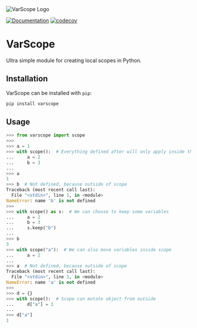 <picture>
  <source media="(prefers-color-scheme: dark)" srcset="https://raw.githubusercontent.com/jeertmans/varscope/main/static/logo_dark_transparent.png">
  <source media="(prefers-color-scheme: light)" srcset="https://raw.githubusercontent.com/jeertmans/varscope/main/static/logo_light_transparent.png">
  <img alt="VarScope Logo" src="https://raw.githubusercontent.com/jeertmans/varscope/main/static/logo.png">
</picture>

[![Documentation][documentation-badge]][documentation-url]
[![codecov][codecov-badge]][codecov-url]

# VarScope

Ultra simple module for creating local scopes in Python.

## Installation

VarScope can be installed with `pip`:

```bash
pip install varscope
```

## Usage

```python
>>> from varscope import scope
>>>
>>> a = 1
>>> with scope():  # Everything defined after will only apply inside the scope
...     a = 2
...     b = 3
...
>>> a
1
>>> b  # Not defined, because outside of scope
Traceback (most recent call last):
  File "<stdin>", line 1, in <module>
NameError: name 'b' is not defined
>>>
>>> with scope() as s:  # We can choose to keep some variables
...     a = 2
...     b = 3
...     s.keep("b")
...
>>> b
3
>>> with scope("a"):  # We can also move variables inside scope
...     a = 2
...
>>> a  # Not defined, because outside of scope
Traceback (most recent call last):
  File "<stdin>", line 1, in <module>
NameError: name 'a' is not defined
>>>
>>> d = {}
>>> with scope():  # Scope can mutate object from outside
...     d["a"] = 1
...
>>> d["a"]
1
```

[documentation-badge]: https://img.shields.io/website?down_color=lightgrey&down_message=offline&label=documentation&up_color=green&up_message=online&url=https%3A%2F%2Feertmans.be%2Fvarscope%2F
[documentation-url]: https://eertmans.be/varscope/
[codecov-badge]: https://codecov.io/gh/jeertmans/varscope/branch/main/graph/badge.svg?token=1dJ1AKWMR5
[codecov-url]: https://codecov.io/gh/jeertmans/varscope

